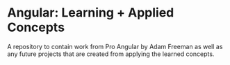 ﻿# Angular: Learning + Applied Concepts

A repository to contain work from Pro Angular by Adam Freeman as well as any future projects that are created from applying the learned concepts.
